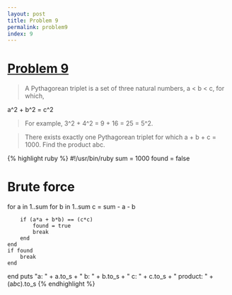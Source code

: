 ```yaml
---
layout: post
title: Problem 9
permalink: problem9
index: 9
---
```

# [Problem 9](https://projecteuler.net/problem=9)

>A Pythagorean triplet is a set of three natural numbers, a < b < c, for which,

a^2 + b^2 = c^2

>For example, 3^2 + 4^2 = 9 + 16 = 25 = 5^2.

>There exists exactly one Pythagorean triplet for which a + b + c = 1000.
>Find the product abc.

{% highlight ruby %}
#!/usr/bin/ruby
sum = 1000
found = false
# Brute force
for a in 1..sum
	for b in 1..sum
		c = sum - a - b
		
		if (a*a + b*b) == (c*c)
			found = true
			break	
		end
	end
	if found
		break	
	end
end
puts "a: " + a.to_s + " b: " + b.to_s + " c: " + c.to_s + " product: " + (a*b*c).to_s
{% endhighlight %}
